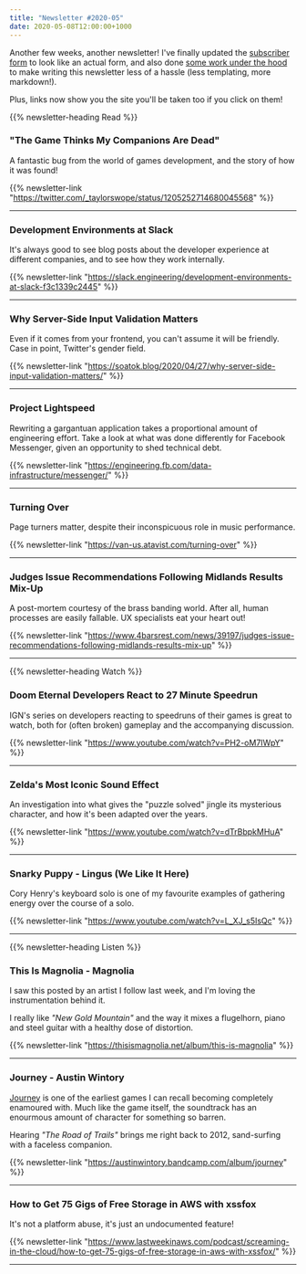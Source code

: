 ```yaml
---
title: "Newsletter #2020-05"
date: 2020-05-08T12:00:00+1000
---
```


Another few weeks, another newsletter! I've finally updated the [subscriber form](https://twitter.com/nchlswhttkr/status/1257889431266013184) to look like an actual form, and also done [some work under the hood](https://github.com/nchlswhttkr/website/commit/0d1b7ea35f8e4e170e80ae903f1186f22238b4cc) to make writing this newsletter less of a hassle (less templating, more markdown!).

Plus, links now show you the site you'll be taken too if you click on them!

<!--more-->

{{% newsletter-heading Read %}}

### "The Game Thinks My Companions Are Dead"

A fantastic bug from the world of games development, and the story of how it was found!

{{% newsletter-link "https://twitter.com/_taylorswope/status/1205252714680045568" %}}

---

### Development Environments at Slack

It's always good to see blog posts about the developer experience at different companies, and to see how they work internally.

{{% newsletter-link "https://slack.engineering/development-environments-at-slack-f3c1339c2445" %}}

---

### Why Server-Side Input Validation Matters

Even if it comes from your frontend, you can't assume it will be friendly. Case in point, Twitter's gender field.

{{% newsletter-link "https://soatok.blog/2020/04/27/why-server-side-input-validation-matters/" %}}

---

### Project Lightspeed

Rewriting a gargantuan application takes a proportional amount of engineering effort. Take a look at what was done differently for Facebook Messenger, given an opportunity to shed technical debt.

{{% newsletter-link "https://engineering.fb.com/data-infrastructure/messenger/" %}}

---

### Turning Over

Page turners matter, despite their inconspicuous role in music performance.

{{% newsletter-link "https://van-us.atavist.com/turning-over" %}}

---

### Judges Issue Recommendations Following Midlands Results Mix-Up

A post-mortem courtesy of the brass banding world. After all, human processes are easily fallable. UX specialists eat your heart out!

{{% newsletter-link "https://www.4barsrest.com/news/39197/judges-issue-recommendations-following-midlands-results-mix-up" %}}

---

{{% newsletter-heading Watch %}}

### Doom Eternal Developers React to 27 Minute Speedrun

IGN's series on developers reacting to speedruns of their games is great to watch, both for (often broken) gameplay and the accompanying discussion.

{{% newsletter-link "https://www.youtube.com/watch?v=PH2-oM7IWpY" %}}

---

### Zelda's Most Iconic Sound Effect

An investigation into what gives the "puzzle solved" jingle its mysterious character, and how it's been adapted over the years.

{{% newsletter-link "https://www.youtube.com/watch?v=dTrBbpkMHuA" %}}

---

### Snarky Puppy - Lingus (We Like It Here)

Cory Henry's keyboard solo is one of my favourite examples of gathering energy over the course of a solo.

{{% newsletter-link "https://www.youtube.com/watch?v=L_XJ_s5IsQc" %}}

---

{{% newsletter-heading Listen %}}

### This Is Magnolia - Magnolia

I saw this posted by an artist I follow last week, and I'm loving the instrumentation behind it.

I really like _"New Gold Mountain"_ and the way it mixes a flugelhorn, piano and steel guitar with a healthy dose of distortion.

{{% newsletter-link "https://thisismagnolia.net/album/this-is-magnolia" %}}

---

### Journey - Austin Wintory

[Journey](https://thatgamecompany.com/journey/) is one of the earliest games I can recall becoming completely enamoured with. Much like the game itself, the soundtrack has an enourmous amount of character for something so barren.

Hearing _"The Road of Trails"_ brings me right back to 2012, sand-surfing with a faceless companion.

{{% newsletter-link "https://austinwintory.bandcamp.com/album/journey" %}}

---

### How to Get 75 Gigs of Free Storage in AWS with xssfox

It's not a platform abuse, it's just an undocumented feature!

{{% newsletter-link "https://www.lastweekinaws.com/podcast/screaming-in-the-cloud/how-to-get-75-gigs-of-free-storage-in-aws-with-xssfox/" %}}

---
